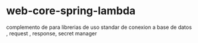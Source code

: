 # web-core-spring-lambda
complemento de para librerias de uso standar de conexion a base de datos , request , response,  secret manager 
